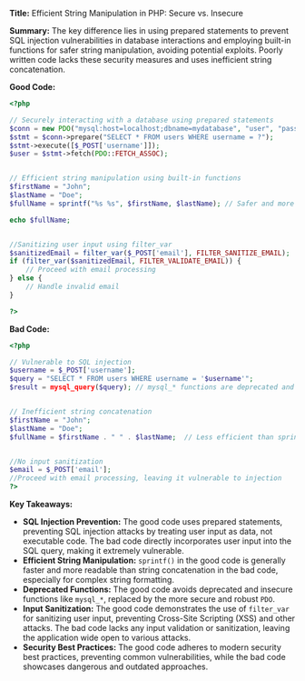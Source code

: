 **Title:** Efficient String Manipulation in PHP: Secure vs. Insecure

**Summary:**  The key difference lies in using prepared statements to prevent SQL injection vulnerabilities in database interactions and employing built-in functions for safer string manipulation, avoiding potential exploits.  Poorly written code lacks these security measures and uses inefficient string concatenation.

**Good Code:**

```php
<?php

// Securely interacting with a database using prepared statements
$conn = new PDO("mysql:host=localhost;dbname=mydatabase", "user", "password");
$stmt = $conn->prepare("SELECT * FROM users WHERE username = ?");
$stmt->execute([$_POST['username']]);
$user = $stmt->fetch(PDO::FETCH_ASSOC);


// Efficient string manipulation using built-in functions
$firstName = "John";
$lastName = "Doe";
$fullName = sprintf("%s %s", $firstName, $lastName); // Safer and more efficient than concatenation

echo $fullName;


//Sanitizing user input using filter_var
$sanitizedEmail = filter_var($_POST['email'], FILTER_SANITIZE_EMAIL);
if (filter_var($sanitizedEmail, FILTER_VALIDATE_EMAIL)) {
    // Proceed with email processing
} else {
    // Handle invalid email
}

?>
```


**Bad Code:**

```php
<?php

// Vulnerable to SQL injection
$username = $_POST['username'];
$query = "SELECT * FROM users WHERE username = '$username'";
$result = mysql_query($query); // mysql_* functions are deprecated and insecure


// Inefficient string concatenation
$firstName = "John";
$lastName = "Doe";
$fullName = $firstName . " " . $lastName;  // Less efficient than sprintf


//No input sanitization
$email = $_POST['email'];
//Proceed with email processing, leaving it vulnerable to injection
?>
```

**Key Takeaways:**

* **SQL Injection Prevention:** The good code uses prepared statements, preventing SQL injection attacks by treating user input as data, not executable code. The bad code directly incorporates user input into the SQL query, making it extremely vulnerable.
* **Efficient String Manipulation:** `sprintf()` in the good code is generally faster and more readable than string concatenation in the bad code, especially for complex string formatting.
* **Deprecated Functions:** The good code avoids deprecated and insecure functions like `mysql_*`, replaced by the more secure and robust `PDO`.
* **Input Sanitization:** The good code demonstrates the use of `filter_var` for sanitizing user input, preventing Cross-Site Scripting (XSS) and other attacks.  The bad code lacks any input validation or sanitization, leaving the application wide open to various attacks.
* **Security Best Practices:** The good code adheres to modern security best practices, preventing common vulnerabilities, while the bad code showcases dangerous and outdated approaches.

